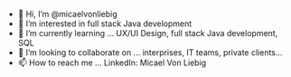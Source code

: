 - 👋 Hi, I’m @micaelvonliebig
- 👀 I’m interested in full stack Java development
- 🌱 I’m currently learning ... UX/UI Design, full stack Java development, SQL
- 💞️ I’m looking to collaborate on ... interprises, IT teams, private clients...
- 📫 How to reach me ... LinkedIn: Micael Von Liebig

<!---
micaelvonliebig/micaelvonliebig is a ✨ special ✨ repository because its `README.md` (this file) appears on your GitHub profile.
You can click the Preview link to take a look at your changes.
--->
